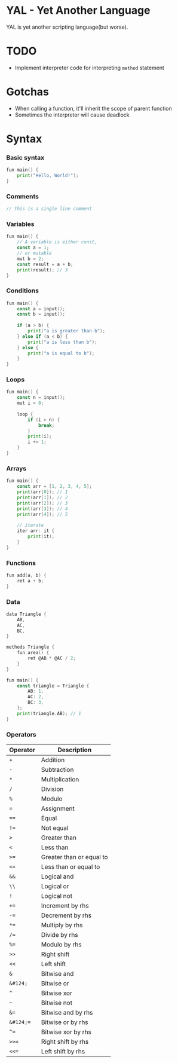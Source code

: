 # YAL - Yet Another Language

YAL is yet another scripting language(but worse).

# TODO

- Implement interpreter code for interpreting `method` statement

# Gotchas

- When calling a function, it'll inherit the scope of parent function
- Sometimes the interpreter will cause deadlock

# Syntax

### Basic syntax
```go
fun main() {
    print("Hello, World!");
}
```

### Comments
```go
// This is a single line comment
```

### Variables
```go
fun main() {
    // A variable is either const,
    const a = 1;
    // or mutable
    mut b = 2;
    const result = a + b;
    print(result); // 3
}
```

### Conditions
```go
fun main() {
    const a = input();
    const b = input();
    
    if (a > b) {
        print("a is greater than b");
    } else if (a < b) {
        print("a is less than b");
    } else {
        print("a is equal to b");
    }
}
```

### Loops
```go
fun main() {
    const n = input();
    mut i = 0;
    
    loop {
        if (i > n) {
            break;
        }
        print(i);
        i += 1;
    }
}
```

### Arrays
```go
fun main() {
    const arr = [1, 2, 3, 4, 5];
    print(arr[0]); // 1
    print(arr[1]); // 2
    print(arr[2]); // 3
    print(arr[3]); // 4
    print(arr[4]); // 5
    
    // iterate
    iter arr: it {
        print(it);
    }
}
```

### Functions
```go
fun add(a, b) {
    ret a + b;
}
```

### Data
```go
data Triangle {
    AB,
    AC,
    BC,
}

methods Triangle {
    fun area() {
        ret @AB * @AC / 2;
    }
}

fun main() {
    const triangle = Triangle {
        AB: 1,
        AC: 2,
        BC: 3,
    };
    print(triangle.AB); // 1
}
```

### Operators

| Operator  | Description                |
|-----------|----------------------------|
| `+`       | Addition                   |
| `-`       | Subtraction                |
| `*`       | Multiplication             |
| `/`       | Division                   |
| `%`       | Modulo                     |
| `=`       | Assignment                 |
| `==`      | Equal                      |
| `!=`      | Not equal                  |
| `>`       | Greater than               |
| `<`       | Less than                  |
| `>=`      | Greater than or equal to   |
| `<=`      | Less than or equal to      |
| `&&`      | Logical and                |
| `\\`      | Logical or                 |
| `!`       | Logical not                |
| `+=`      | Increment by rhs           |
| `-=`      | Decrement by rhs           |
| `*=`      | Multiply by rhs            |
| `/=`      | Divide by rhs              |
| `%=`      | Modulo by rhs              |
| `>>`      | Right shift                |
| `<<`      | Left shift                 |
| `&`       | Bitwise and                |
| `&#124;`  | Bitwise or                 |
| `^`       | Bitwise xor                |
| `~`       | Bitwise not                |
| `&=`      | Bitwise and by rhs         |
| `&#124;=` | Bitwise or by rhs          |
| `^=`      | Bitwise xor by rhs         |
| `>>=`     | Right shift by rhs         |
| `<<=`     | Left shift by rhs          |
